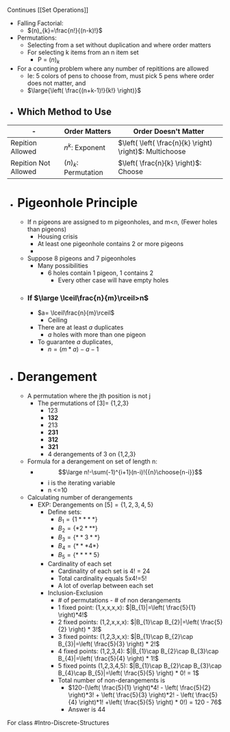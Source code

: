 Continues [[Set Operations]]
- Falling Factorial:
	- $(n)_{k}=\frac{n!}{(n-k)!}$
- Permutations:
	- Selecting from a set without duplication and where order matters
	- For selecting k items from an n item set
		- P = $(n)_{k}$
- For a counting problem where any number of repititions are allowed
	- Ie: 5 colors of pens to choose from, must pick 5 pens where order does not matter, and
	- $\large{\left( \frac{(n+k-1)!}{k!} \right)}$
- ## Which Method to Use
 
 -|**Order Matters** | **Order Doesn't Matter**
-|-|-
Repition Allowed | $n^k$: Exponent | $\left( \left( \frac{n}{k} \right) \right)$: Multichoose
Repition Not Allowed | $(n)_{k}$: Permutation | $\left( \frac{n}{k} \right)$: Choose
 
- # Pigeonhole Principle
	- If n pigeons are assigned to m pigeonholes, and m<n, (Fewer holes than pigeons)
		- Housing crisis
		- At least one pigeonhole contains 2 or more pigeons
		- 
	- Suppose 8 pigeons and 7 pigeonholes
		- Many possibilities
			- 6 holes contain 1 pigeon, 1 contains 2
				- Every other case will have empty holes
	- ### If $\large \lceil\frac{n}{m}\rceil>n$
		- $a= \lceil\frac{n}{m}\rceil$
			- Ceiling
		- There are at least $a$ duplicates
			- $a$ holes with more than one pigeon
		- To guarantee $a$ duplicates,
			- $n=(m*a)-a-1$
- # Derangement
	- A permutation where the jth position is not j
		- The permutations of \[3\]= {1,2,3}
			- 123
			- **132**
			- 213
			- **231**
			- **312**
			- **321**
			- 4 derangements of 3 on {1,2,3}
	-  Formula for a derangement on set of length n:
		- $$\large n!-\sum(-1)^{i+1}(n-i)!{{n}\choose{n-i}}$$
			- i is the iterating variable
			- n <=10
	- Calculating number of derangements
		- EXP: Derangements on $[5]=\{ 1,2,3,4,5 \}$
			- Define sets:
				- $B_{1}=\{ 1**** \}$
				- $B_{2}=\{ *2*** \}$
				- $B_{3}=\{ **3** \}$
				- $B_{4}=\{ ***4* \}$
				- $B_{5}=\{ ****5 \}$
			- Cardinality of each set
				- Cardinality of each set is 4! = 24
				- Total cardinality equals 5x4!=5!
				- A lot of overlap between each set
			- Inclusion-Exclusion 
				- \# of permutations - \# of non derangements
				- 1 fixed point: (1,x,x,x,x): $|B_{1}|=\left( \frac{5}{1} \right)*4!$
				- 2 fixed points: (1,2,x,x,x): $|B_{1}\cap B_{2}|=\left( \frac{5}{2} \right) * 3!$
				- 3 fixed points: (1,2,3,x,x): $|B_{1}\cap B_{2}\cap B_{3}|=\left( \frac{5}{3} \right) * 2!$
				- 4 fixed points: (1,2,3,4):  $|B_{1}\cap B_{2}\cap B_{3}\cap B_{4}|=\left( \frac{5}{4} \right) * 1!$
				- 5 fixed points (1,2,3,4,5): $|B_{1}\cap B_{2}\cap B_{3}\cap B_{4}\cap B_{5}|=\left( \frac{5}{5} \right) * 0! = 1$
				- Total number of non-derangements is 
					- $120-(\left( \frac{5}{1} \right)*4! - \left( \frac{5}{2} \right)*3! + \left( \frac{5}{3} \right)*2! - \left( \frac{5}{4} \right)*1! +\left( \frac{5}{5} \right) * 0!) = 120 - 76$
					- Answer is 44

For class #Intro-Discrete-Structures